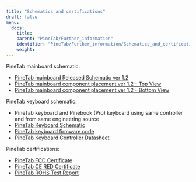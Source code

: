 ```yaml
---
title: "Schematics and certifications"
draft: false
menu:
  docs:
    title:
    parent: "PineTab/Further_information"
    identifier: "PineTab/Further_information/Schematics_and_certifications"
    weight: 
---
```


PineTab mainboard schematic:

* [PineTab mainboard Released Schematic ver 1.2](https://files.pine64.org/doc/PineTab/PineTab%20Schematic%20v1.2-20191125.pdf)
* [PineTab mainboard component placement ver 1.2 - Top View](https://files.pine64.org/doc/PineTab/PineTab%20Board%20View%20v1.2-20191201-top.pdf)
* [PineTab mainboard component placement ver 1.2 - Bottom View](https://files.pine64.org/doc/PineTab/PineTab%20Board%20View%20v1.2-20191201-bottom.pdf)

PineTab keyboard schematic:

* PineTab keyboard and Pinebook (Pro) keyboard using same controller and from same engineering source
* [PineTab Keyboard Schematic](https://files.pine64.org/doc/PineTab/Pinetab%20HB092A%20Keyboard%20Schematic.pdf)
* [PineTab keyboard firmware code](https://files.pine64.org/doc/PineTab/HB092_0884232458_Hynitron_PTP_20200514_662905_Linux_US_BackLight_CRC_175057F5.hex)
* [PineTab Keyboard Controller Datasheet](https://files.pine64.org/doc/PineTab/SH68F83V2.0.pdf)

PineTab certifications:

* [PineTab FCC Certificate](https://files.pine64.org/doc/cert/PineTab%20FCC-SDOC%20Certificate-S20060600404001.pdf)
* [PineTab CE RED Certificate](https://files.pine64.org/doc/cert/PineTab%20CE-RED%20Certificate-S20060600403.pdf)
* [PineTab ROHS Test Report](https://files.pine64.org/doc/cert/PINETAB%20ROHS%20TEST%20REPORT.pdf)
